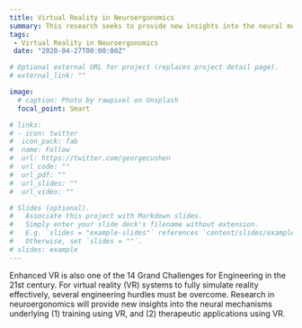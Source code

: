 ```yaml
---
title: Virtual Reality in Neuroergonomics
summary: This research seeks to provide new insights into the neural mechanisms underlying (1) training using virtual reality, and (2) therapeutic applications using virtual reality.
tags:
 - Virtual Reality in Neuroergonomics
 date: "2020-04-27T00:00:00Z"

# Optional external URL for project (replaces project detail page).
# external_link: ""

image:
  # caption: Photo by rawpixel on Unsplash
  focal_point: Smart

# links:
# - icon: twitter
#  icon_pack: fab
#  name: Follow
#  url: https://twitter.com/georgecushen
#  url_code: ""
#  url_pdf: ""
#  url_slides: ""
#  url_video: ""

# Slides (optional).
#   Associate this project with Markdown slides.
#   Simply enter your slide deck's filename without extension.
#   E.g. `slides = "example-slides"` references `content/slides/example-slides.md`.
#   Otherwise, set `slides = ""`.
# slides: example
---
```


Enhanced VR is also one of the 14 Grand Challenges for Engineering in the 21st century. For virtual reality (VR) systems to fully simulate reality effectively, several engineering hurdles must be overcome. Research in neuroergonomics will provide new insights into the neural mechanisms underlying (1) training using VR, and (2) therapeutic applications using VR.
